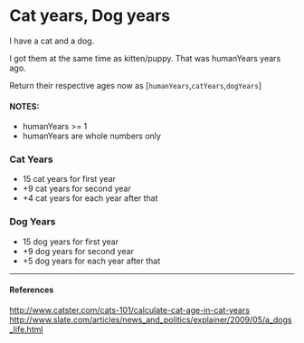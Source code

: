 # Cat years, Dog years
I have a cat and a dog.

I got them at the same time as kitten/puppy. That was humanYears years ago.

Return their respective ages now as [`humanYears`,`catYears`,`dogYears`]

#### NOTES:

- humanYears >= 1
- humanYears are whole numbers only

### Cat Years
- 15 cat years for first year
- +9 cat years for second year
- +4 cat years for each year after that

### Dog Years
- 15 dog years for first year
- +9 dog years for second year
- +5 dog years for each year after that
---
#### References

http://www.catster.com/cats-101/calculate-cat-age-in-cat-years
http://www.slate.com/articles/news_and_politics/explainer/2009/05/a_dogs_life.html

